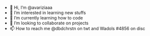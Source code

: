 - 👋 Hi, I’m @avariziaaa
- 👀 I’m interested in learning new stuffs 
- 🌱 I’m currently learning how to code 
- 💞️ I’m looking to collaborate on projects 
- 📫 How to reach me @dbdchrstn on twt and Wadols #4856 on disc

<!---
avariziaaa/avariziaaa is a ✨ special ✨ repository because its `README.md` (this file) appears on your GitHub profile.
You can click the Preview link to take a look at your changes.
--->
